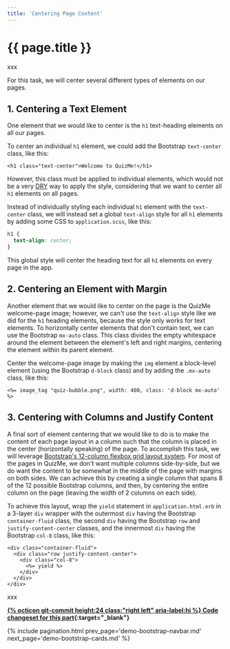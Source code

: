 ```yaml
---
title: 'Centering Page Content'
---
```


# {{ page.title }}

xxx

For this task, we will center several different types of elements on our pages.

## 1. Centering a Text Element

One element that we would like to center is the `h1` text-heading elements on all our pages.

To center an individual `h1` element, we could add the Bootstrap `text-center` class, like this:

```erb
<h1 class="text-center">Welcome to QuizMe!</h1>
```

However, this class must be applied to individual elements, which would not be a very [DRY](https://en.wikipedia.org/wiki/Don%27t_repeat_yourself) way to apply the style, considering that we want to center all `h1` elements on all pages.

Instead of individually styling each individual `h1` element with the `text-center` class, we will instead set a global `text-align` style for all `h1` elements by adding some CSS to `application.scss`, like this:

```scss
h1 {
  text-align: center;
}
```

This global style will center the heading text for all `h1` elements on every page in the app.

## 2. Centering an Element with Margin

Another element that we would like to center on the page is the QuizMe welcome-page image; however, we can't use the `text-align` style like we did for the `h1` heading elements, because the style only works for text elements. To horizontally center elements that don't contain text, we can use the Bootstrap `mx-auto` class. This class divides the empty whitespace around the element between the element's left and right margins, centering the element within its parent element.

Center the welcome-page image by making the `img` element a block-level element (using the Bootstrap `d-block` class) and by adding the `.mx-auto` class, like this:

```erb
<%= image_tag "quiz-bubble.png", width: 400, class: 'd-block mx-auto' %>
```

## 3. Centering with Columns and Justify Content

A final sort of element centering that we would like to do is to make the content of each page layout in a column such that the column is placed in the center (horizontally speaking) of the page. To accomplish this task, we will leverage [Bootstrap's 12-column flexbox grid layout system](https://getbootstrap.com/docs/4.3/layout/grid/). For most of the pages in QuizMe, we don't want multiple columns side-by-side, but we do want the content to be somewhat in the middle of the page with margins on both sides. We can achieve this by creating a single column that spans 8 of the 12 possible Bootstrap columns, and then, by centering the entire column on the page (leaving the width of 2 columns on each side).

To achieve this layout, wrap the `yield` statement in `application.html.erb` in a 3-layer `div` wrapper with the outermost `div` having the Bootstrap `container-fluid` class, the second `div` having the Bootstrap `row` and `justify-content-center` classes, and the innermost `div` having the Bootstrap `col-8` class, like this:

```erb
<div class="container-fluid">
  <div class="row justify-content-center">
    <div class="col-8">
      <%= yield %>
    </div>
  </div>
</div>
```

xxx

**[{% octicon git-commit height:24 class:"right left" aria-label:hi %} Code changeset for this part](xxx){:target="_blank"}**

{% include pagination.html prev_page='demo-bootstrap-navbar.md' next_page='demo-bootstrap-cards.md' %}
